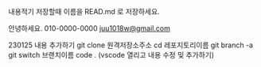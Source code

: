 내용적기
저장할때 이름을 READ.md 로 저장하세요.

안녕하세요.
010-0000-0000
juu1018w@gmail.com

230125 내용 추가하기
git clone 원격저장소주소
cd 레포지토리이름
git branch -a
git switch 브랜치이름
code . (vscode 열리고 내용 수정 및 추가하기)